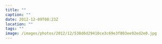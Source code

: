 ```yaml
---
title: ""
caption: ""
date: 2012-12-09T08:23Z
location: ""
tags: ""
image: /images/photos/2012/12/538d6d29410ce3c69e3f803ee92ed2e0.jpg
---
```

